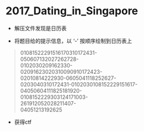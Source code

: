 
# 2017_Dating_in_Singapore

* 解压文件发现是日历表

* 将题目给的提示信息，以 ‘-’ 按顺序绘制到日历表上
> 01081522291516170310172431-  
> 050607132027262728-  
> 0102030209162330-  
> 02091623020310090910172423-  
> 02010814222930-0605041118252627-  
> 0203040310172431-0102030108152229151617-  
> 04050604111825181920-  
> 0108152229303124171003-  
> 261912052028211407-  
> 04051213192625  

* 获得ctf

